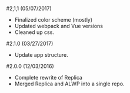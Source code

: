 #2,1,1 (05/07/2017)
* Finalized color scheme (mostly)
* Updated webpack and Vue versions
* Cleaned up css.

#2.1.0 (03/27/2017)
* Update app structure.

#2.0.0 (12/03/2016)
* Complete rewrite of Replica
* Merged Replica and ALWP into a single repo.
